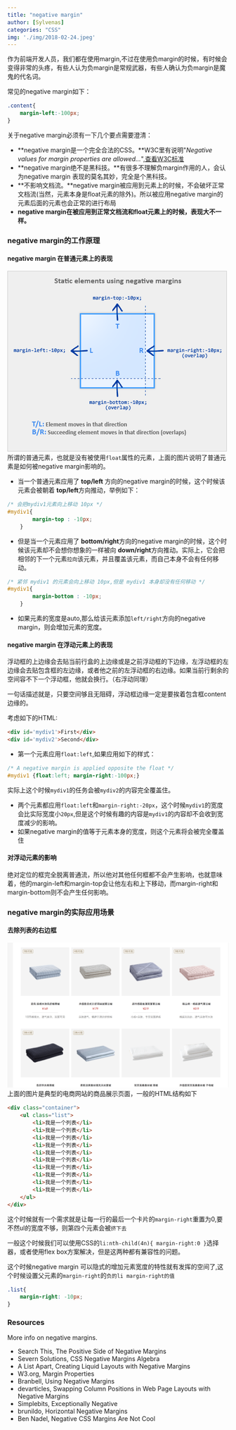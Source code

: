 ```yaml
---
title: "negative margin"
author: [Sylvenas]
categories: "CSS"
img: './img/2018-02-24.jpeg'
---
```

作为前端开发人员，我们都在使用margin,不过在使用负margin的时候，有时候会变得非常的头疼，有些人认为负margin是常规武器，有些人确认为负margin是魔鬼的代名词。

常见的negative margin如下：
``` css
.content{
    margin-left:-100px;
}
```
关于negative margin必须有一下几个要点需要澄清：
* **negative margin是一个完全合法的CSS。**W3C里有说明"_Negative values for margin properties are allowed…_",[查看W3C标准](http://www.w3.org/TR/CSS2/box.html#margin-properties)
* **negative margin绝不是黑科技。**有很多不理解负margin作用的人，会认为negative margin 表现的莫名其妙，完全是个黑科技。
* **不影响文档流。**negative margin被应用到元素上的时候，不会破坏正常文档流(当然，元素本身是float元素的除外)。所以被应用negative margin的元素后面的元素也会正常的进行布局
* **negative margin在被应用到正常文档流和float元素上的时候，表现大不一样。**

### negative margin的工作原理

#### negative margin 在普通元素上的表现
![普通元素负边距](../images/negative-margin.gif)
所谓的普通元素，也就是没有被使用`float`属性的元素，上面的图片说明了普通元素是如何被negative margin影响的。

* 当一个普通元素应用了 **top/left** 方向的negative margin的时候，这个时候该元素会被朝着 **top/left**方向推动，举例如下：
``` css
/* 会把mydiv1元素向上移动 10px */
#mydiv1{
        margin-top : -10px;
    }
```
* 但是当一个元素应用了 **bottom/right**方向的negative margin的时候，这个时候该元素却不会想你想象的一样被向 **down/right**方向推动。实际上，它会把相邻的下一个元素`拉向`该元素，并且覆盖该元素，而自己本身不会有任何移动。
``` css
/* 紧邻 mydiv1 的元素会向上移动 10px,但是 mydiv1 本身却没有任何移动 */
#mydiv1{
        margin-bottom : -10px;
    }
```
* 如果元素的宽度是auto,那么给该元素添加`left/right`方向的negative margin，则会增加元素的宽度。

#### negative margin 在浮动元素上的表现
浮动框的上边缘会去贴当前行盒的上边缘或是之前浮动框的下边缘，左浮动框的左边缘会去贴包含框的左边缘，或者他之前的左浮动框的右边缘。如果当前行剩余的空间容不下一个浮动框，他就会换行。（右浮动同理）

一句话描述就是，只要空间够且无阻碍，浮动框边缘一定是要挨着包含框content边缘的。

考虑如下的HTML:
``` html
<div id='mydiv1'>First</div>
<div id='mydiv2'>Second</div>
```
* 第一个元素应用`float:left`,如果应用如下的样式：
``` css
/* A negative margin is applied opposite the float */
#mydiv1 {float:left; margin-right:-100px;}
```
实际上这个时候`mydiv1`的任务会被`mydiv2`的内容完全覆盖住。
* 两个元素都应用`float:left`和`margin-right:-20px`，这个时候`mydiv1`的宽度会比实际宽度小`20px`,但是这个时候有趣的内容是`mydiv1`的内容却不会收到宽度减少的影响。
* 如果negative margin的值等于元素本身的宽度，则这个元素将会被完全覆盖住

#### 对浮动元素的影响
绝对定位的框完全脱离普通流，所以他对其他任何框都不会产生影响，也就意味着，他的margin-left和margin-top会让他左右和上下移动，而margin-right和margin-bottom则不会产生任何影响。

### negative margin的实际应用场景
#### 去除列表的右边框
![网易严选官网](../images/negative-margin-yanxuan.png)
上面的图片是典型的电商网站的商品展示页面，一般的HTML结构如下
``` html
<div class="container">
    <ul class="list">
        <li>我是一个列表</li>
        <li>我是一个列表</li>
        <li>我是一个列表</li>
        <li>我是一个列表</li>
        <li>我是一个列表</li>
        <li>我是一个列表</li>
        <li>我是一个列表</li>
        <li>我是一个列表</li>
        <li>我是一个列表</li>
        <li>我是一个列表</li>
    </ul>
</div>
```
这个时候就有一个需求就是让每一行的最后一个卡片的`margin-right`重置为0,要不然ul的宽度不够，则第四个元素会被`挤下去`

一般这个时候我们可以使用CSS的`li:nth-child(4n){ margin-right:0 }`选择器，或者使用flex box方案解决，但是这两种都有兼容性的问题。

这个时候negative margin 可以隐式的增加元素宽度的特性就有发挥的空间了,这个时候设置父元素的`margin-right`的`负的li margin-right的值`
``` css
.list{
    margin-right: -10px;
}
```

### Resources
More info on negative margins.

* Search This, The Positive Side of Negative Margins
* Severn Solutions, CSS Negative Margins Algebra
* A List Apart, Creating Liquid Layouts with Negative Margins
* W3.org, Margin Properties
* Branbell, Using Negative Margins
* devarticles, Swapping Column Positions in Web Page Layouts with Negative Margins
* Simplebits, Exceptionally Negative
* brunildo, Horizontal Negative Margins
* Ben Nadel, Negative CSS Margins Are Not Cool